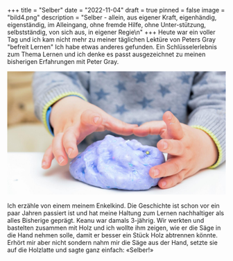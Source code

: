 +++
title = "Selber"
date = "2022-11-04"
draft = true
pinned = false
image = "bild4.png"
description = "Selber - allein, aus eigener Kraft, eigenhändig, eigenständig, im Alleingang, ohne fremde Hilfe, ohne Unter-stützung, selbstständig, von sich aus, in eigener Regie\n"
+++
Heute war ein voller Tag und ich kam nicht mehr zu meiner täglichen Lektüre von Peters Gray "befreit Lernen" 
Ich habe etwas anderes gefunden. Ein Schlüsselerlebnis zum Thema Lernen und ich denke es passt ausgezeichnet zu meinen bisherigen Erfahrungen mit Peter Gray.

![](selber.jpg)

Ich erzähle von einem meinem Enkelkind. Die Geschichte ist schon vor ein paar Jahren passiert ist und hat meine Haltung zum Lernen nachhaltiger als alles Bisherige geprägt. Keanu war damals 3-jährig. Wir werkten und bastelten zusammen mit Holz und ich wollte ihm zeigen, wie er die Säge in die Hand nehmen solle, damit er besser ein Stück Holz abtrennen könnte. Erhört mir aber nicht sondern nahm mir die Säge aus der Hand, setzte sie auf die Holzlatte und sagte ganz einfach: «Selber!»